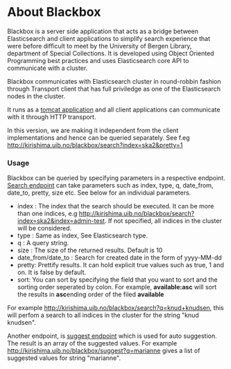 # About Blackbox #

Blackbox is a server side application that acts as a bridge between Elasticsearch and client applications to simplify search experience that were before difficult to meet by the University of Bergen Library, department of Special Collections. It is developed using Object Oriented Programming best practices and uses Elasticsearch core API to communicate with a cluster.

Blackbox communicates with Elasticsearch cluster in round-robbin fashion through Transport client that has full priviledge as one of the Elasticsearch nodes in the cluster. 

It runs as a [tomcat application](http://kirishima.uib.no/blackbox) and all client applications can communicate with it through HTTP transport.

In this version, we are making it independent from the client implementations and hence can be queried separately. See f.eg http://kirishima.uib.no/blackbox/search?index=ska2&pretty=1

### Usage ###
Blackbox can be queried by specifying parameters in a respective endpoint.
[Search endpoint](http://kirishima.uib.no/blackbox/search) can take parameters such as index, type, q, date_from, date_to, pretty, size etc. See below for an individual parameters.

* index : The index that the search should be executed. It can be more than one indices, e.g
http://kirishima.uib.no/blackbox/search?index=ska2&index=admin-test. If not specified, all indices in the cluster will be considered.
* type : Same as index, See Elasticsearch type.
* q : A query string. 
* size : The size of the returned results. Default is 10
* date_from/date_to : Search for created date in the form of yyyy-MM-dd
* pretty: Prettify results. It can hold explicit true values such as true, 1 and on. It is false by default.
* sort: You can sort by specifying the field that you want to sort and the sorting order seperated by colon. For example, **available:asc** will sort the results in **asc**ending order of the filed **available**

For example http://kirishima.uib.no/blackbox/search?q=knud+knudsen, this will perfom a search to all indices in the cluster for the string "knud knudsen".

Another endpoint, is [suggest endpoint](http://kirishima.uib.no/blackbox/suggest) which is used for auto suggestion. The result is an array of the suggested values. For example http://kirishima.uib.no/blackbox/suggest?q=marianne gives a list of suggested values for string "marianne".